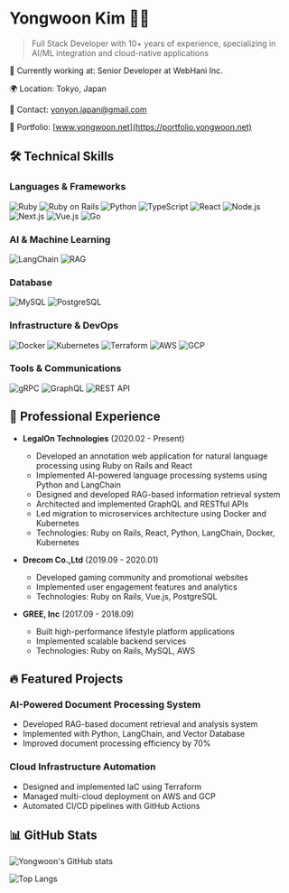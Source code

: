 # Yongwoon Kim 👨‍💻

> Full Stack Developer with 10+ years of experience, specializing in AI/ML integration and cloud-native applications

🏢 Currently working at: Senior Developer at WebHani Inc.

🌍 Location: Tokyo, Japan

📧 Contact: yonyon.japan@gmail.com

🔗 Portfolio: [www.yongwoon.net](https://portfolio.yongwoon.net)


## 🛠 Technical Skills

### Languages & Frameworks
![Ruby](https://img.shields.io/badge/-Ruby-CC342D?style=flat-square&logo=ruby&logoColor=white) ![Ruby on Rails](https://img.shields.io/badge/-Ruby%20on%20Rails-CC0000?style=flat-square&logo=ruby-on-rails&logoColor=white) ![Python](https://img.shields.io/badge/-Python-3776AB?style=flat-square&logo=python&logoColor=white) ![TypeScript](https://img.shields.io/badge/-TypeScript-3178C6?style=flat-square&logo=typescript&logoColor=white) ![React](https://img.shields.io/badge/-React-61DAFB?style=flat-square&logo=react&logoColor=black) ![Node.js](https://img.shields.io/badge/-Node.js-339933?style=flat-square&logo=node.js&logoColor=white) ![Next.js](https://img.shields.io/badge/-Next.js-000000?style=flat-square&logo=next.js&logoColor=white) ![Vue.js](https://img.shields.io/badge/-Vue.js-4FC08D?style=flat-square&logo=vue.js&logoColor=white) ![Go](https://img.shields.io/badge/-Go-00ADD8?style=flat-square&logo=go&logoColor=white)

### AI & Machine Learning

![LangChain](https://img.shields.io/badge/LangChain-🦜%20AI-blue?style=flat-square) ![RAG](https://img.shields.io/badge/RAG-Retrieval%20Augmented%20Generation-green?style=flat-square)


### Database
![MySQL](https://img.shields.io/badge/-MySQL-4479A1?style=flat-square&logo=mysql&logoColor=white) ![PostgreSQL](https://img.shields.io/badge/-PostgreSQL-336791?style=flat-square&logo=postgresql&logoColor=white)

### Infrastructure & DevOps
![Docker](https://img.shields.io/badge/-Docker-2496ED?style=flat-square&logo=docker&logoColor=white) ![Kubernetes](https://img.shields.io/badge/-Kubernetes-326CE5?style=flat-square&logo=kubernetes&logoColor=white) ![Terraform](https://img.shields.io/badge/-Terraform-7B42BC?style=flat-square&logo=terraform&logoColor=white) ![AWS](https://img.shields.io/badge/-AWS-232F3E?style=flat-square&logo=amazon-aws&logoColor=white) ![GCP](https://img.shields.io/badge/-GCP-4285F4?style=flat-square&logo=google-cloud&logoColor=white)

### Tools & Communications
![gRPC](https://img.shields.io/badge/-gRPC-2DA675?style=flat-square&logo=grpc&logoColor=white) ![GraphQL](https://img.shields.io/badge/-GraphQL-E10098?style=flat-square&logo=graphql&logoColor=white) ![REST API](https://img.shields.io/badge/-REST%20API-009688?style=flat-square&logo=fastapi&logoColor=white)

## 💼 Professional Experience

- **LegalOn Technologies** (2020.02 - Present)
  - Developed an annotation web application for natural language processing using Ruby on Rails and React
  - Implemented AI-powered language processing systems using Python and LangChain
  - Designed and developed RAG-based information retrieval system
  - Architected and implemented GraphQL and RESTful APIs
  - Led migration to microservices architecture using Docker and Kubernetes
  - Technologies: Ruby on Rails, React, Python, LangChain, Docker, Kubernetes

- **Drecom Co.,Ltd** (2019.09 - 2020.01)
  - Developed gaming community and promotional websites
  - Implemented user engagement features and analytics
  - Technologies: Ruby on Rails, Vue.js, PostgreSQL

- **GREE, Inc** (2017.09 - 2018.09)
  - Built high-performance lifestyle platform applications
  - Implemented scalable backend services
  - Technologies: Ruby on Rails, MySQL, AWS

## 🔥 Featured Projects

### AI-Powered Document Processing System
- Developed RAG-based document retrieval and analysis system
- Implemented with Python, LangChain, and Vector Database
- Improved document processing efficiency by 70%

### Cloud Infrastructure Automation
- Designed and implemented IaC using Terraform
- Managed multi-cloud deployment on AWS and GCP
- Automated CI/CD pipelines with GitHub Actions

## 📊 GitHub Stats

![Yongwoon's GitHub stats](https://github-readme-stats.vercel.app/api?username=yongwoon&show_icons=true&theme=radical&count_private=true)

![Top Langs](https://github-readme-stats.vercel.app/api/top-langs/?username=yongwoon&layout=compact&theme=radical)
